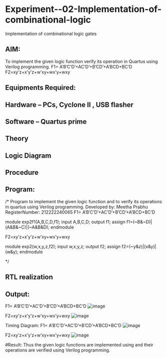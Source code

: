 # Experiment--02-Implementation-of-combinational-logic
Implementation of combinational logic gates
 
## AIM:
To implement the given logic function verify its operation in Quartus using Verilog programming.
 F1= A’B’C’D’+AC’D’+B’CD’+A’BCD+BC’D
F2=xy’z+x’y’z+w’xy+wx’y+wxy
 
 
 
## Equipments Required:
## Hardware – PCs, Cyclone II , USB flasher
## Software – Quartus prime


## Theory
 

## Logic Diagram
## Procedure
## Program:
/*
Program to implement the given logic function and to verify its operations in quartus using Verilog programming.
Developed by: Meetha Prabhu
RegisterNumber:  212222240065
F1= A’B’C’D’+AC’D’+B’CD’+A’BCD+BC’D

module exp2f1(A,B,C,D,f1);
input A,B,C,D;
output f1;
assign f1=(~B&~D)|(A&B&~C)|(~A&B&D);
endmodule

F2=xy’z+x’y’z+w’xy+wx’y+wxy

module exp2(w,x,y,z,f2);
input w,x,y,z;
output f2;
assign f2=(~y&z)|(x&y)|(w&y);
endmodule

*/
## RTL realization

## Output:
F1= A’B’C’D’+AC’D’+B’CD’+A’BCD+BC’D
![image](https://github.com/Meetha22003992/Experiment--02-Implementation-of-combinational-logic-/assets/119401038/9250a6c5-bf04-49f1-9929-b1800ba23fe2)

F2=xy’z+x’y’z+w’xy+wx’y+wxy
![image](https://github.com/Meetha22003992/Experiment--02-Implementation-of-combinational-logic-/assets/119401038/dbfeafa3-58b3-4aa8-bd2c-a7fafea848de)

Timing Diagram:
F1= A’B’C’D’+AC’D’+B’CD’+A’BCD+BC’D
![image](https://github.com/Meetha22003992/Experiment--02-Implementation-of-combinational-logic-/assets/119401038/de7f968b-bf5c-41e7-91b9-c72564c4be94)

F2=xy’z+x’y’z+w’xy+wx’y+wxy
![image](https://github.com/Meetha22003992/Experiment--02-Implementation-of-combinational-logic-/assets/119401038/fd697c78-7b10-4125-9b3a-990466defa75)

#Result:
Thus the given logic functions are implemented using  and their operations are verified using Verilog programming.
